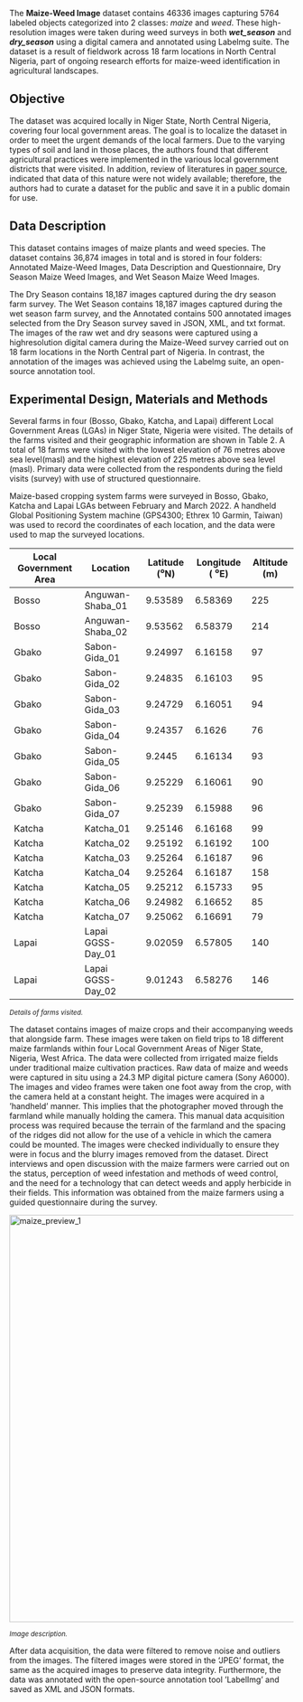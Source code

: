 The **Maize-Weed Image** dataset contains 46336 images capturing 5764 labeled objects categorized into 2 classes: *maize* and *weed*. These high-resolution images were taken during weed surveys in both ***wet_season*** and ***dry_season*** using a digital camera and annotated using Labelmg suite. The dataset is a result of fieldwork across 18 farm locations in North Central Nigeria, part of ongoing research efforts for maize-weed identification in agricultural landscapes.

## Objective

The dataset was acquired locally in Niger State, North Central Nigeria, covering four local government areas. The goal is to localize the dataset in order to meet the urgent demands of the local farmers. Due to the varying types of soil and land in those places, the authors found that different agricultural practices were implemented in the various local government districts that were visited. In addition, review of literatures in [paper source](https://www.sciencedirect.com/science/article/pii/S2352340923001488), indicated that data of this nature were not widely available; therefore, the authors had to curate a dataset for the public and save it in a public domain for use. 

## Data Description

This dataset contains images of maize plants and weed species. The dataset contains 36,874 images in total and is stored in four folders: Annotated Maize-Weed Images, Data Description and Questionnaire, Dry Season Maize Weed Images, and Wet Season Maize Weed Images.

The Dry Season contains 18,187 images captured during the dry season farm survey. The Wet Season contains 18,187 images captured during the wet season farm survey, and the Annotated contains 500 annotated images selected from the Dry Season survey saved in JSON, XML, and txt format. The images of the raw wet and dry seasons were captured using a highresolution digital camera during the Maize-Weed survey carried out on 18 farm locations in the North Central part of Nigeria. In contrast, the annotation of the images was achieved using the Labelmg suite, an open-source annotation tool.

## Experimental Design, Materials and Methods

Several farms in four (Bosso, Gbako, Katcha, and Lapai) different Local Government Areas (LGAs) in Niger State, Nigeria were visited. The details of the farms visited and their geographic information are shown in Table 2. A total of 18 farms were visited with the lowest elevation of 76 metres above sea level(masl) and the highest elevation of 225 metres above sea level (masl). Primary data were collected from the respondents during the field visits (survey) with use of structured questionnaire. 

Maize-based cropping system farms were surveyed in Bosso, Gbako, Katcha and Lapai LGAs between February and March 2022. A handheld Global Positioning System machine (GPS4300; Ethrex 10 Garmin, Taiwan) was used to record the coordinates of each location, and the data were used to map the surveyed locations. 

| Local Government Area | Location           | Latitude (⁰N) | Longitude ( ⁰E) | Altitude (m) |
|-----------------------|--------------------|---------------|----------------|--------------|
| Bosso                 | Anguwan-Shaba_01   | 9.53589       | 6.58369        | 225          |
| Bosso                 | Anguwan-Shaba_02   | 9.53562       | 6.58379        | 214          |
| Gbako                 | Sabon-Gida_01      | 9.24997       | 6.16158        | 97           |
| Gbako                 | Sabon-Gida_02      | 9.24835       | 6.16103        | 95           |
| Gbako                 | Sabon-Gida_03      | 9.24729       | 6.16051        | 94           |
| Gbako                 | Sabon-Gida_04      | 9.24357       | 6.1626         | 76           |
| Gbako                 | Sabon-Gida_05      | 9.2445        | 6.16134        | 93           |
| Gbako                 | Sabon-Gida_06      | 9.25229       | 6.16061        | 90           |
| Gbako                 | Sabon-Gida_07      | 9.25239       | 6.15988        | 96           |
| Katcha                | Katcha_01          | 9.25146       | 6.16168        | 99           |
| Katcha                | Katcha_02          | 9.25192       | 6.16192        | 100          |
| Katcha                | Katcha_03          | 9.25264       | 6.16187        | 96           |
| Katcha                | Katcha_04          | 9.25264       | 6.16187        | 158          |
| Katcha                | Katcha_05          | 9.25212       | 6.15733        | 95           |
| Katcha                | Katcha_06          | 9.24982       | 6.16652        | 85           |
| Katcha                | Katcha_07          | 9.25062       | 6.16691        | 79           |
| Lapai                 | Lapai GGSS-Day_01  | 9.02059       | 6.57805        | 140          |
| Lapai                 | Lapai GGSS-Day_02  | 9.01243       | 6.58276        | 146          |

<span style="font-size: smaller; font-style: italic;">Details of farms visited.</span>


The dataset contains images of maize crops and their accompanying weeds that alongside farm. These images were taken on field trips to 18 different maize farmlands within four Local Government Areas of Niger State, Nigeria, West Africa. The data were collected from irrigated maize fields under traditional maize cultivation practices. Raw data of maize and weeds were captured in situ using a 24.3 MP digital picture camera (Sony A6000). The images and video frames were taken one foot away from the crop, with the camera held at a constant height. The images were acquired in a ’handheld’ manner. This implies that the photographer moved through the farmland while manually holding the camera. This manual data acquisition process was required because the terrain of the farmland and the spacing of the ridges did not allow for the use of a vehicle in which the camera could be mounted. The images were checked individually to ensure they were in focus and the blurry images removed from the dataset. Direct interviews and open discussion with the maize farmers were carried out on the status, perception of weed infestation and methods of weed control, and the need for a technology that can detect weeds and apply herbicide in their fields. This information was obtained from the maize farmers using a guided questionnaire during the survey.

<img width="721" alt="maize_preview_1" src="https://github.com/dataset-ninja/maize-weed-image/assets/123257559/34f1c5f6-06ac-4d82-acc2-a0d5e3cccfd4">

<span style="font-size: smaller; font-style: italic;">Image description.</span>

After data acquisition, the data were filtered to remove noise and outliers from the images. The filtered images were stored in the ‘JPEG’ format, the same as the acquired images to preserve data integrity. Furthermore, the data was annotated with the open-source annotation tool ’LabelImg’ and saved as XML and JSON formats.
